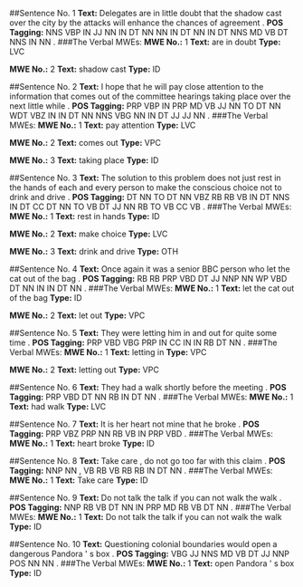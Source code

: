 ##Sentence No. 1
**Text:** Delegates are in little doubt that the shadow cast over the city by the attacks will enhance the chances of agreement .
**POS Tagging:** NNS VBP IN JJ NN IN DT NN NN IN DT NN IN DT NNS MD VB DT NNS IN NN .
###The Verbal MWEs: 
**MWE No.:** 1
**Text:** are in doubt
**Type:** LVC


**MWE No.:** 2
**Text:** shadow cast
**Type:** ID



##Sentence No. 2
**Text:** I hope that he will pay close attention to the information that comes out of the committee hearings taking place over the next little while .
**POS Tagging:** PRP VBP IN PRP MD VB JJ NN TO DT NN WDT VBZ IN IN DT NN NNS VBG NN IN DT JJ JJ NN .
###The Verbal MWEs: 
**MWE No.:** 1
**Text:** pay attention
**Type:** LVC


**MWE No.:** 2
**Text:** comes out
**Type:** VPC


**MWE No.:** 3
**Text:** taking place
**Type:** ID



##Sentence No. 3
**Text:** The solution to this problem does not just rest in the hands of each and every person to make the conscious choice not to drink and drive .
**POS Tagging:** DT NN TO DT NN VBZ RB RB VB IN DT NNS IN DT CC DT NN TO VB DT JJ NN RB TO VB CC VB .
###The Verbal MWEs: 
**MWE No.:** 1
**Text:** rest in hands
**Type:** ID


**MWE No.:** 2
**Text:** make choice
**Type:** LVC


**MWE No.:** 3
**Text:** drink and drive
**Type:** OTH



##Sentence No. 4
**Text:** Once again it was a senior BBC person who let the cat out of the bag .
**POS Tagging:** RB RB PRP VBD DT JJ NNP NN WP VBD DT NN IN IN DT NN .
###The Verbal MWEs: 
**MWE No.:** 1
**Text:** let the cat out of the bag
**Type:** ID


**MWE No.:** 2
**Text:** let out
**Type:** VPC



##Sentence No. 5
**Text:** They were letting him in and out for quite some time .
**POS Tagging:** PRP VBD VBG PRP IN CC IN IN RB DT NN .
###The Verbal MWEs: 
**MWE No.:** 1
**Text:** letting in
**Type:** VPC


**MWE No.:** 2
**Text:** letting out
**Type:** VPC



##Sentence No. 6
**Text:** They had a walk shortly before the meeting .
**POS Tagging:** PRP VBD DT NN RB IN DT NN .
###The Verbal MWEs: 
**MWE No.:** 1
**Text:** had walk
**Type:** LVC



##Sentence No. 7
**Text:** It is her heart not mine that he broke .
**POS Tagging:** PRP VBZ PRP NN RB VB IN PRP VBD .
###The Verbal MWEs: 
**MWE No.:** 1
**Text:** heart broke
**Type:** ID



##Sentence No. 8
**Text:** Take care , do not go too far with this claim .
**POS Tagging:** NNP NN , VB RB VB RB RB IN DT NN .
###The Verbal MWEs: 
**MWE No.:** 1
**Text:** Take care
**Type:** ID



##Sentence No. 9
**Text:** Do not talk the talk if you can not walk the walk .
**POS Tagging:** NNP RB VB DT NN IN PRP MD RB VB DT NN .
###The Verbal MWEs: 
**MWE No.:** 1
**Text:** Do not talk the talk if you can not walk the walk
**Type:** ID



##Sentence No. 10
**Text:** Questioning colonial boundaries would open a dangerous Pandora ' s box .
**POS Tagging:** VBG JJ NNS MD VB DT JJ NNP POS NN NN .
###The Verbal MWEs: 
**MWE No.:** 1
**Text:** open Pandora ' s box
**Type:** ID
